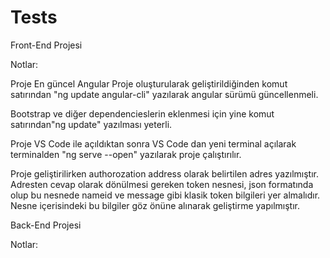 # Tests

Front-End Projesi

Notlar:

Proje En güncel Angular Proje oluşturularak geliştirildiğinden komut satırından "ng update angular-cli" yazılarak angular sürümü güncellenmeli.

Bootstrap ve diğer dependencieslerin eklenmesi için yine komut satırından"ng update" yazılması yeterli.

Proje VS Code ile açıldıktan sonra VS Code dan yeni terminal açılarak terminalden "ng serve --open" yazılarak proje çalıştırılır.

Proje geliştirilirken authorozation address olarak belirtilen adres yazılmıştır. Adresten cevap olarak dönülmesi gereken token nesnesi, json formatında olup bu nesnede nameid ve message gibi klasik token bilgileri yer almalıdır. Nesne içerisindeki bu bilgiler göz önüne alınarak geliştirme yapılmıştır.

Back-End Projesi

Notlar:
